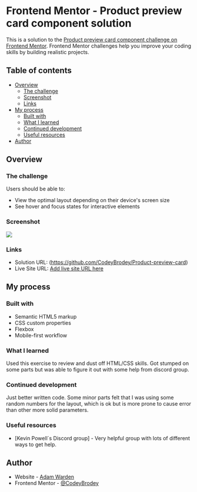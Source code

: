 # Frontend Mentor - Product preview card component solution

This is a solution to the [Product preview card component challenge on Frontend Mentor](https://www.frontendmentor.io/challenges/product-preview-card-component-GO7UmttRfa). Frontend Mentor challenges help you improve your coding skills by building realistic projects. 

## Table of contents

- [Overview](#overview)
  - [The challenge](#the-challenge)
  - [Screenshot](#screenshot)
  - [Links](#links)
- [My process](#my-process)
  - [Built with](#built-with)
  - [What I learned](#what-i-learned)
  - [Continued development](#continued-development)
  - [Useful resources](#useful-resources)
- [Author](#author)


## Overview

### The challenge

Users should be able to:

- View the optimal layout depending on their device's screen size
- See hover and focus states for interactive elements

### Screenshot

![](./screenshot.jpg)

### Links

- Solution URL: (https://github.com/CodeyBrodey/Product-preview-card)
- Live Site URL: [Add live site URL here](https://your-live-site-url.com)

## My process

### Built with

- Semantic HTML5 markup
- CSS custom properties
- Flexbox
- Mobile-first workflow

### What I learned

Used this exercise to review and dust off HTML/CSS skills. Got stumped on some parts but was able to figure it out with some help from discord group.

### Continued development

Just better written code. Some minor parts felt that I was using some random numbers for the layout, which is ok but is more prone to cause error than other more solid parameters.

### Useful resources

- [Kevin Powell´s Discord group] - Very helpful group with lots of different ways to get help.

## Author

- Website - [Adam Warden](https://www.ajwarden.com/)
- Frontend Mentor - [@CodeyBrodey](https://www.frontendmentor.io/profile/CodeyBrodey)
